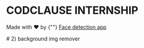 # CODCLAUSE INTERNSHIP
<p className="mb-3 mb-md-0">Made with ❤️ by {""}
   <a  href="https://facedetectionapp.vercel.app/" target="_blank" rel="noreferrer">Face detection app </a>
</p>
# 2) background img remover
